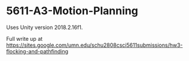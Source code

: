 # 5611-A3-Motion-Planning

Uses Unity version 2018.2.16f1.

Full write up at https://sites.google.com/umn.edu/schu2808csci5611submissions/hw3-flocking-and-pathfinding
